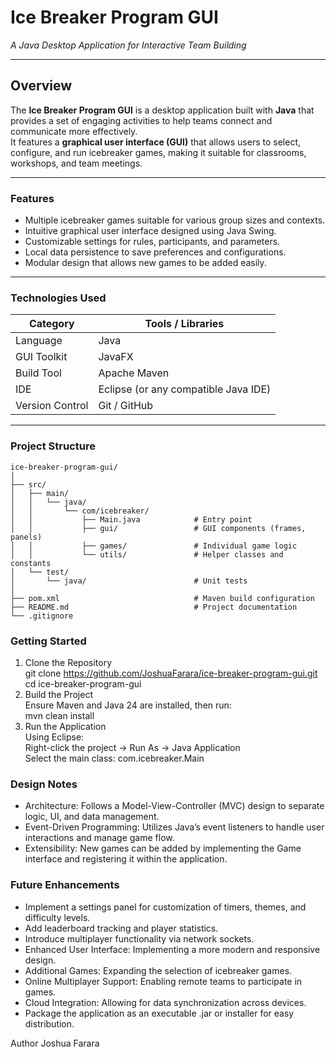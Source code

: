 # Ice Breaker Program GUI  
*A Java Desktop Application for Interactive Team Building*

---

## Overview  
The **Ice Breaker Program GUI** is a desktop application built with **Java** that provides a set of engaging activities to help teams connect and communicate more effectively.  
It features a **graphical user interface (GUI)** that allows users to select, configure, and run icebreaker games, making it suitable for classrooms, workshops, and team meetings.

---

### Features  

- Multiple icebreaker games suitable for various group sizes and contexts.  
- Intuitive graphical user interface designed using Java Swing.  
- Customizable settings for rules, participants, and parameters.  
- Local data persistence to save preferences and configurations.  
- Modular design that allows new games to be added easily.  

---

### Technologies Used  

| Category | Tools / Libraries |
|-----------|------------------|
| Language | Java |
| GUI Toolkit | JavaFX |
| Build Tool | Apache Maven |
| IDE | Eclipse (or any compatible Java IDE) |
| Version Control | Git / GitHub |

---

### Project Structure  
```
ice-breaker-program-gui/
│
├── src/
│   ├── main/
│   │   └── java/
│   │       └── com/icebreaker/
│   │           ├── Main.java            # Entry point
│   │           ├── gui/                 # GUI components (frames, panels)
│   │           ├── games/               # Individual game logic
│   │           └── utils/               # Helper classes and constants
│   └── test/
│       └── java/                        # Unit tests
│
├── pom.xml                              # Maven build configuration
├── README.md                            # Project documentation
└── .gitignore
```

### Getting Started
1. Clone the Repository<br>
   git clone https://github.com/JoshuaFarara/ice-breaker-program-gui.git<br>
   cd ice-breaker-program-gui<br>
2. Build the Project<br>
  Ensure Maven and Java 24 are installed, then run:<br>
  mvn clean install<br>
3. Run the Application<br>
  Using Eclipse:<br>
  Right-click the project → Run As → Java Application<br>
  Select the main class: com.icebreaker.Main<br>

### Design Notes

- Architecture: Follows a Model-View-Controller (MVC) design to separate logic, UI, and data management.
- Event-Driven Programming: Utilizes Java’s event listeners to handle user interactions and manage game flow.
- Extensibility: New games can be added by implementing the Game interface and registering it within the application.

### Future Enhancements

- Implement a settings panel for customization of timers, themes, and difficulty levels.
- Add leaderboard tracking and player statistics.
- Introduce multiplayer functionality via network sockets.
- Enhanced User Interface: Implementing a more modern and responsive design.
- Additional Games: Expanding the selection of icebreaker games.
- Online Multiplayer Support: Enabling remote teams to participate in games.
- Cloud Integration: Allowing for data synchronization across devices.
- Package the application as an executable .jar or installer for easy distribution.

Author
Joshua Farara
